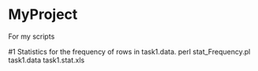 # MyProject
For my scripts

#1 Statistics for the frequency of rows in task1.data.
perl stat_Frequency.pl task1.data task1.stat.xls


